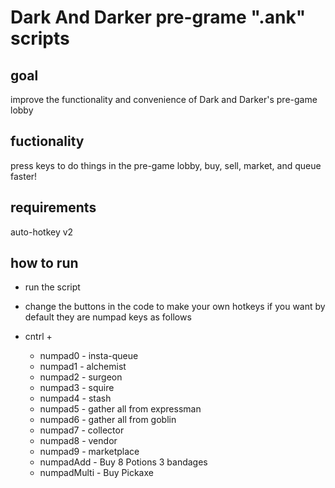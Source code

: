 # Dark And Darker pre-grame ".ank" scripts

## goal
  improve the functionality and convenience of Dark and Darker's pre-game lobby

## fuctionality

  press keys to do things in the pre-game lobby, buy, sell, market, and queue faster!

## requirements

  auto-hotkey v2

## how to run

  - run the script
  - change the buttons in the code to make your own hotkeys if you want
  by default they are numpad keys as follows
  
  - cntrl +
    - numpad0 - insta-queue
    - numpad1 - alchemist
    - numpad2 - surgeon
    - numpad3 - squire
    - numpad4 - stash
    - numpad5 - gather all from expressman
    - numpad6 - gather all from goblin
    - numpad7 - collector
    - numpad8 - vendor
    - numpad9 - marketplace
    - numpadAdd - Buy 8 Potions 3 bandages
    - numpadMulti - Buy Pickaxe
  
